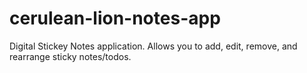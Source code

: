 # cerulean-lion-notes-app
Digital Stickey Notes application. Allows you to add, edit, remove, and rearrange sticky notes/todos. 
